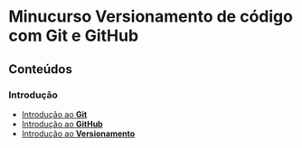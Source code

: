 # Minucurso **Versionamento de código com Git e GitHub**

## Conteúdos


### Introdução

- [Introdução ao **Git**](./Git.md)
- [Introdução ao **GitHub**](./GitHub.md)
- [Introdução ao **Versionamento**](./Versionamento.md)